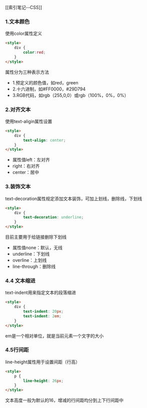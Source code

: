 [[索引笔记--CSS]]
### 1.文本颜色
使用color属性定义
```html
<style>
	div {
		color:red;
	}
</style>
```
属性分为三种表示方法
* 1.预定义的颜色值，如red，green
* 2.十六进制，如#FF0000，#29D794
* 3.RGB代码，如rgb（255,0,0）或rgb（100%，0%，0%）
### 2.对齐文本
使用text-aligin属性设置
```html
<style>
	div {
		text-align: center;
	}
</style>
```
* 属性值left：左对齐
* right：右对齐
* center：居中
### 3.装饰文本
text-decoration属性规定添加文本装饰，可加上划线，删除线，下划线
```html
<style>
	div {
		text-decoration: underline;
	}
</style>
```
目前主要用于给链接删除下划线
* 属性值none：默认，无线
* underline：下划线
* overline：上划线
* line-through：删除线
### 4.4 文本缩进
text-indent用来指定文本的段落缩进
```html
<style>
	div {
		text-indent: 20px;
		text-indent: 2em;
	}
</style>
```
em是一个相对单位，就是当前元素一个文字的大小
### 4.5行间距
line-height属性用于设置间距（行高）
```html
<style>
	p {
		line-height: 26px;
	}
</style>
```
文本高度一般为默认的16，增减的行间距均分到上下行间距中